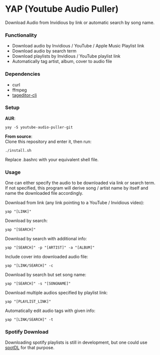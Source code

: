 # YAP (Youtube Audio Puller)
Download Audio from Invidious by link or automatic search by song name.

### Functionality
- Download audio by Invidious / YouTube / Apple Music Playlist link
- Download audio by search term
- Download playlists by Invidious / YouTube playlist link
- Automatically tag artist, album, cover to audio file

### Dependencies
- curl
- ffmpeg
- [tageditor-cli](https://github.com/Martchus/tageditor?tab=readme-ov-file)

### Setup
**AUR**:
```
yay -S youtube-audio-puller-git
```
**From source**:  
Clone this repository and enter it, then run:
```
./install.sh
```
Replace .bashrc with your equivalent shell file.

### Usage
One can either specify the audio to be downloaded via link or search term.
If not specified, this program will derive song / artist name by itself 
and name the downloaded file accordingly.


Download from link (any link pointing to a YouTube / Invidious video):
```
yap "[LINK]"
```
Download by search:
```
yap "[SEARCH]"
```
Download by search with additional info:
```
yap "[SEARCH]" -p "[ARTIST]" -a "[ALBUM]"
```
Include cover into downloaded audio file:
```
yap "[LINK/SEARCH]" -c
```
Download by search but set song name:
```
yap "[SEARCH]" -s "[SONGNAME]"
```
Download multiple audios specified by playlist link:
```
yap "[PLAYLIST_LINK]"
```
Automatically edit audio tags with given info:
```
yap "[LINK/SEARCH]" -t
```
### Spotify Download
Downloading spotify playlists is still in development,
but one could use [spotDL](https://github.com/spotDL/spotify-downloader) for that purpose.




